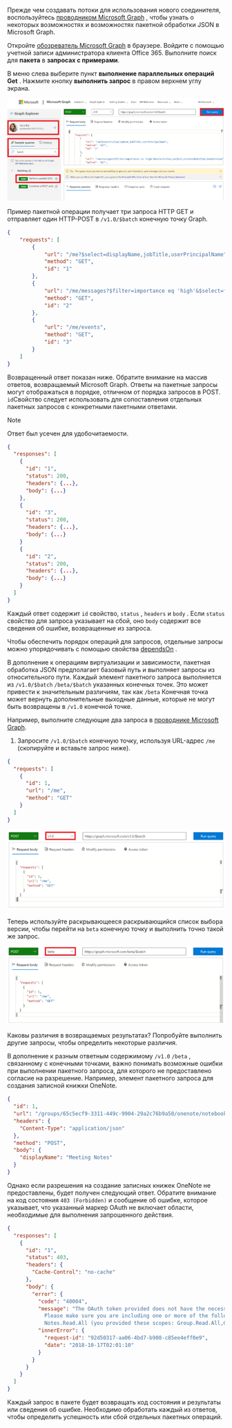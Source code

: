<!-- markdownlint-disable MD002 MD041 -->

Прежде чем создавать потоки для использования нового соединителя, воспользуйтесь [проводником Microsoft Graph](https://developer.microsoft.com/graph/graph-explorer) , чтобы узнать о некоторых возможностях и возможностях пакетной обработки JSON в Microsoft Graph.

Откройте [обозреватель Microsoft Graph](https://developer.microsoft.com/graph/graph-explorer) в браузере. Войдите с помощью учетной записи администратора клиента Office 365. Выполните поиск для **пакета** в **запросах с примерами**.

В меню слева выберите пункт **выполнение параллельных операций Get** . Нажмите кнопку **выполнить запрос** в правом верхнем углу экрана.

![Снимок вкладки "примеры запросов" в проводнике Graph](./images/sample-queries.png)

Пример пакетной операции получает три запроса HTTP GET и отправляет один HTTP-POST в `/v1.0/$batch` конечную точку Graph.

```json
{
    "requests": [
        {
            "url": "/me?$select=displayName,jobTitle,userPrincipalName",
            "method": "GET",
            "id": "1"
        },
        {
            "url": "/me/messages?$filter=importance eq 'high'&$select=from,subject,receivedDateTime,bodyPreview",
            "method": "GET",
            "id": "2"
        },
        {
            "url": "/me/events",
            "method": "GET",
            "id": "3"
        }
    ]
}
```

Возвращенный ответ показан ниже. Обратите внимание на массив ответов, возвращаемый Microsoft Graph. Ответы на пакетные запросы могут отображаться в порядке, отличном от порядка запросов в POST. `id`Свойство следует использовать для сопоставления отдельных пакетных запросов с конкретными пакетными ответами.

> [!NOTE]
> Ответ был усечен для удобочитаемости.

```json
{
  "responses": [
    {
      "id": "1",
      "status": 200,
      "headers": {...},
      "body": {...}
    },
    {
      "id": "3",
      "status": 200,
      "headers": {...},
      "body": {...}
    }
    {
      "id": "2",
      "status": 200,
      "headers": {...},
      "body": {...}
    }
  ]
}
```

Каждый ответ содержит `id` свойство, `status` , `headers` и `body` . Если `status` свойство для запроса указывает на сбой, оно `body` содержит все сведения об ошибке, возвращенные из запроса.

Чтобы обеспечить порядок операций для запросов, отдельные запросы можно упорядочивать с помощью свойства [dependsOn](https://docs.microsoft.com/graph/json-batching#sequencing-requests-with-the-dependson-property) .

В дополнение к операциям виртуализации и зависимости, пакетная обработка JSON предполагает базовый путь и выполняет запросы из относительного пути. Каждый элемент пакетного запроса выполняется из `/v1.0/$batch` `/beta/$batch` указанных конечных точек. Это может привести к значительным различиям, так как `/beta` Конечная точка может вернуть дополнительные выходные данные, которые не могут быть возвращены в `/v1.0` конечной точке.

Например, выполните следующие два запроса в [проводнике Microsoft Graph](https://developer.microsoft.com/graph/graph-explorer).

1. Запросите `/v1.0/$batch` конечную точку, используя URL-адрес `/me` (скопируйте и вставьте запрос ниже).

```json
{
  "requests": [
    {
      "id": 1,
      "url": "/me",
      "method": "GET"
    }
  ]
}
```

![Снимок экрана пакетного запроса в проводнике Graph с выбранной версией 1.0](./images/batch-v1.png)

Теперь используйте раскрывающееся раскрывающийся список выбора версии, чтобы перейти на `beta` конечную точку и выполнить точно такой же запрос.

![Graph — проводник — 4](./images/batch-beta.png)

Каковы различия в возвращаемых результатах? Попробуйте выполнить другие запросы, чтобы определить некоторые различия.

В дополнение к разным ответным содержимому `/v1.0` `/beta` , связанному с конечными точками, важно понимать возможные ошибки при выполнении пакетного запроса, для которого не предоставлено согласие на разрешение. Например, элемент пакетного запроса для создания записной книжки OneNote.

```json
{
  "id": 1,
  "url": "/groups/65c5ecf9-3311-449c-9904-29a2c76b9a50/onenote/notebooks",
  "headers": {
    "Content-Type": "application/json"
  },
  "method": "POST",
  "body": {
    "displayName": "Meeting Notes"
  }
}
```

Однако если разрешения на создание записных книжек OneNote не предоставлены, будет получен следующий ответ. Обратите внимание на код состояния `403 (Forbidden)` и сообщение об ошибке, которое указывает, что указанный маркер OAuth не включает области, необходимые для выполнения запрошенного действия.

```json
{
  "responses": [
    {
      "id": "1",
      "status": 403,
      "headers": {
        "Cache-Control": "no-cache"
      },
      "body": {
        "error": {
          "code": "40004",
          "message": "The OAuth token provided does not have the necessary scopes to complete the request.
            Please make sure you are including one or more of the following scopes: Notes.ReadWrite.All,
            Notes.Read.All (you provided these scopes: Group.Read.All,Group.ReadWrite.All,User.Read,User.Read.All)",
          "innerError": {
            "request-id": "92d50317-aa06-4bd7-b908-c85ee4eff0e9",
            "date": "2018-10-17T02:01:10"
          }
        }
      }
    }
  ]
}
```

Каждый запрос в пакете будет возвращать код состояния и результаты или сведения об ошибке. Необходимо обработать каждый из ответов, чтобы определить успешность или сбой отдельных пакетных операций.
